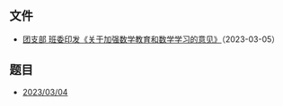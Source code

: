 ## 文件
- [团支部 班委印发《关于加强数学教育和数学学习的意见》](https://shitan-677.github.io/QB2303-M/zc/2023-01.pdf)（2023-03-05）

## 题目
- [2023/03/04](https://shitan-677.github.io/QB2303-M/page/230304.html)
